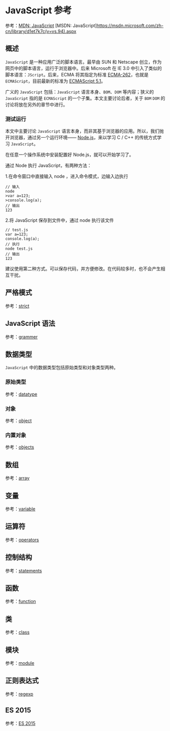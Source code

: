 JavaScript 参考
====

参考：[MDN: JavaScript](https://developer.mozilla.org/en-US/docs/Web/JavaScript)
[MSDN: JavaScript]<https://msdn.microsoft.com/zh-cn/library/d1et7k7c(v=vs.94).aspx>

概述
----

`JavaScript` 是一种应用广泛的脚本语言。最早由 SUN 和 Netscape 创立，作为网页中的脚本语言，运行于浏览器中。后来 Microsoft 在 IE 3.0 中引入了类似的脚本语言：`JScript`。后来，ECMA 将其指定为标准 [ECMA-262](https://en.wikipedia.org/wiki/ECMAScript "Wiki: ECMAScript")，也就是 `ECMAScript`，目前最新的标准为 [ECMAScript 5.1](http://www.ecma-international.org/publications/standards/Ecma-262.htm "ECMAScript 5.1")。

广义的 `JavaScript` 包括：`JavaScript` 语言本身、`BOM`、`DOM` 等内容；狭义的 `JavaScript` 指的是 `ECMAScript` 的一个子集。本文主要讨论后者，关于 `BOM` `DOM` 的讨论将放在另外的章节中进行。

### 测试运行

本文中主要讨论 `JavaScript` 语言本身，而非其基于浏览器的应用。所以，我们抛开浏览器，通过另一个运行环境—— [Node.js](https://nodejs.org/ "Node.js")，来以学习 C / C++ 的传统方式学习 `JavaScript`。

在任意一个操作系统中安装配置好 Node.js，就可以开始学习了。

通过 Node 执行 JavaScript，有两种方法：

1.在命令窗口中直接输入 node ，进入命令模式，边输入边执行

```
// 输入
node
>var a=123;
>console.log(a);
// 输出
123
```

2.将 JavaScript 保存到文件中，通过 node 执行该文件

```
// test.js
var a=123;
console.log(a);
// 执行
node test.js
// 输出
123
```

建议使用第二种方式。可以保存代码，并方便修改。在代码较多时，也不会产生相互干扰。

严格模式
----

参考：[strict](./strict.md)

JavaScript 语法
----

参考：[grammer](./grammer.md)

数据类型
----

`JavaScript` 中的数据类型包括原始类型和对象类型两种。

### 原始类型

参考：[datatype](./datatype.md)

### 对象

参考：[object](./object.md)

### 内置对象

参考：[objects](./objects.md)

数组
----

参考：[array](./array.md)

变量
----

参考：[variable](./variable.md)

运算符
----

参考：[operators](./operators.md)

控制结构
----

参考：[statements](./statements.md)

函数
----

参考：[function](./function.md)

类
----

参考：[class](./class.md)

模块
----

参考：[module](./module.md)

正则表达式
----

参考：[regexp](./regexp.md)

ES 2015
----

参考：[ES 2015](es-2015.md)
